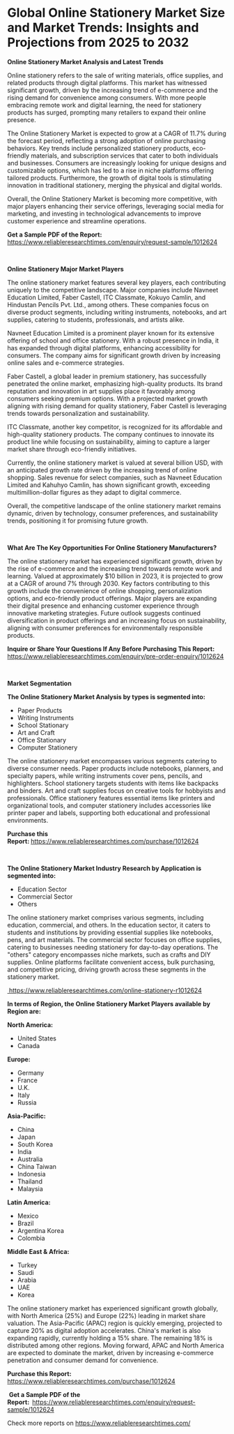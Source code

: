 <p><h1>Global Online Stationery Market Size and Market Trends: Insights and Projections from 2025 to 2032</h1></p><p><strong>Online Stationery Market Analysis and Latest Trends</strong></p>
<p><p>Online stationery refers to the sale of writing materials, office supplies, and related products through digital platforms. This market has witnessed significant growth, driven by the increasing trend of e-commerce and the rising demand for convenience among consumers. With more people embracing remote work and digital learning, the need for stationery products has surged, prompting many retailers to expand their online presence.</p><p>The Online Stationery Market is expected to grow at a CAGR of 11.7% during the forecast period, reflecting a strong adoption of online purchasing behaviors. Key trends include personalized stationery products, eco-friendly materials, and subscription services that cater to both individuals and businesses. Consumers are increasingly looking for unique designs and customizable options, which has led to a rise in niche platforms offering tailored products. Furthermore, the growth of digital tools is stimulating innovation in traditional stationery, merging the physical and digital worlds.</p><p>Overall, the Online Stationery Market is becoming more competitive, with major players enhancing their service offerings, leveraging social media for marketing, and investing in technological advancements to improve customer experience and streamline operations.</p></p>
<p><strong>Get a Sample PDF of the Report:&nbsp;</strong> <a href="https://www.reliableresearchtimes.com/enquiry/request-sample/1012624?utm_campaign=2627&utm_medium=2&utm_source=Github&utm_content=ia&utm_term=06032025&utm_id=online-stationery">https://www.reliableresearchtimes.com/enquiry/request-sample/1012624</a></p>
<p>&nbsp;</p>
<p><strong>Online Stationery Major Market Players</strong></p>
<p><p>The online stationery market features several key players, each contributing uniquely to the competitive landscape. Major companies include Navneet Education Limited, Faber Castell, ITC Classmate, Kokuyo Camlin, and Hindustan Pencils Pvt. Ltd., among others. These companies focus on diverse product segments, including writing instruments, notebooks, and art supplies, catering to students, professionals, and artists alike.</p><p>Navneet Education Limited is a prominent player known for its extensive offering of school and office stationery. With a robust presence in India, it has expanded through digital platforms, enhancing accessibility for consumers. The company aims for significant growth driven by increasing online sales and e-commerce strategies.</p><p>Faber Castell, a global leader in premium stationery, has successfully penetrated the online market, emphasizing high-quality products. Its brand reputation and innovation in art supplies place it favorably among consumers seeking premium options. With a projected market growth aligning with rising demand for quality stationery, Faber Castell is leveraging trends towards personalization and sustainability.</p><p>ITC Classmate, another key competitor, is recognized for its affordable and high-quality stationery products. The company continues to innovate its product line while focusing on sustainability, aiming to capture a larger market share through eco-friendly initiatives.</p><p>Currently, the online stationery market is valued at several billion USD, with an anticipated growth rate driven by the increasing trend of online shopping. Sales revenue for select companies, such as Navneet Education Limited and Kahuhyo Camlin, has shown significant growth, exceeding multimillion-dollar figures as they adapt to digital commerce.</p><p>Overall, the competitive landscape of the online stationery market remains dynamic, driven by technology, consumer preferences, and sustainability trends, positioning it for promising future growth.</p></p>
<p>&nbsp;</p>
<p><strong>What Are The Key Opportunities For Online Stationery Manufacturers?</strong></p>
<p><p>The online stationery market has experienced significant growth, driven by the rise of e-commerce and the increasing trend towards remote work and learning. Valued at approximately $10 billion in 2023, it is projected to grow at a CAGR of around 7% through 2030. Key factors contributing to this growth include the convenience of online shopping, personalization options, and eco-friendly product offerings. Major players are expanding their digital presence and enhancing customer experience through innovative marketing strategies. Future outlook suggests continued diversification in product offerings and an increasing focus on sustainability, aligning with consumer preferences for environmentally responsible products.</p></p>
<p><strong>Inquire or Share Your Questions If Any Before Purchasing This Report:</strong> <a href="https://www.reliableresearchtimes.com/enquiry/pre-order-enquiry/1012624?utm_campaign=2627&utm_medium=2&utm_source=Github&utm_content=ia&utm_term=06032025&utm_id=online-stationery">https://www.reliableresearchtimes.com/enquiry/pre-order-enquiry/1012624</a></p>
<p>&nbsp;</p>
<p><strong>Market Segmentation</strong></p>
<p><strong>The Online Stationery Market Analysis by types is segmented into:</strong></p>
<p><ul><li>Paper Products</li><li>Writing Instruments</li><li>School Stationary</li><li>Art and Craft</li><li>Office Stationary</li><li>Computer Stationery</li></ul></p>
<p><p>The online stationery market encompasses various segments catering to diverse consumer needs. Paper products include notebooks, planners, and specialty papers, while writing instruments cover pens, pencils, and highlighters. School stationery targets students with items like backpacks and binders. Art and craft supplies focus on creative tools for hobbyists and professionals. Office stationery features essential items like printers and organizational tools, and computer stationery includes accessories like printer paper and labels, supporting both educational and professional environments.</p></p>
<p><strong>Purchase this Report:&nbsp;</strong><a href="https://www.reliableresearchtimes.com/purchase/1012624?utm_campaign=2627&utm_medium=2&utm_source=Github&utm_content=ia&utm_term=06032025&utm_id=online-stationery">https://www.reliableresearchtimes.com/purchase/1012624</a></p>
<p>&nbsp;</p>
<p><strong>The Online Stationery Market Industry Research by Application is segmented into:</strong></p>
<p><ul><li>Education Sector</li><li>Commercial Sector</li><li>Others</li></ul></p>
<p><p>The online stationery market comprises various segments, including education, commercial, and others. In the education sector, it caters to students and institutions by providing essential supplies like notebooks, pens, and art materials. The commercial sector focuses on office supplies, catering to businesses needing stationery for day-to-day operations. The "others" category encompasses niche markets, such as crafts and DIY supplies. Online platforms facilitate convenient access, bulk purchasing, and competitive pricing, driving growth across these segments in the stationery market.</p></p>
<p><a href="https://www.reliableresearchtimes.com/online-stationery-r1012624?utm_campaign=2627&utm_medium=2&utm_source=Github&utm_content=ia&utm_term=06032025&utm_id=online-stationery">&nbsp;https://www.reliableresearchtimes.com/online-stationery-r1012624</a></p>
<p><strong>In terms of Region, the Online Stationery Market Players available by Region are:</strong></p>
<p>
    <p> <strong> North America: </strong>
        <ul>
            <li>United States</li>
            <li>Canada</li>
        </ul>
        </p> 
    <p> <strong> Europe: </strong>
        <ul>
            <li>Germany</li>
            <li>France</li>
            <li>U.K.</li>
            <li>Italy</li>
            <li>Russia</li>
        </ul>
        </p> 
    <p> <strong> Asia-Pacific: </strong>
        <ul>
            <li>China</li>
            <li>Japan</li>
            <li>South Korea</li>
            <li>India</li>
            <li>Australia</li>
            <li>China Taiwan</li>
            <li>Indonesia</li>
            <li>Thailand</li>
            <li>Malaysia</li>
        </ul>
        </p> 
    <p> <strong> Latin America: </strong>
        <ul>
            <li>Mexico</li>
            <li>Brazil</li>
            <li>Argentina Korea</li>
            <li>Colombia</li>
        </ul>
        </p> 
    <p> <strong> Middle East & Africa: </strong>
        <ul>
            <li>Turkey</li>
            <li>Saudi</li>
            <li>Arabia</li>
            <li>UAE</li>
            <li>Korea</li>
        </ul>
    </p>
    </p>
<p><p>The online stationery market has experienced significant growth globally, with North America (25%) and Europe (22%) leading in market share valuation. The Asia-Pacific (APAC) region is quickly emerging, projected to capture 20% as digital adoption accelerates. China's market is also expanding rapidly, currently holding a 15% share. The remaining 18% is distributed among other regions. Moving forward, APAC and North America are expected to dominate the market, driven by increasing e-commerce penetration and consumer demand for convenience.</p></p>
<p><strong>Purchase this Report: </strong><a href="https://www.reliableresearchtimes.com/purchase/1012624?utm_campaign=2627&utm_medium=2&utm_source=Github&utm_content=ia&utm_term=06032025&utm_id=online-stationery">https://www.reliableresearchtimes.com/purchase/1012624</a></p>
<p>&nbsp;<strong>Get a Sample PDF of the Report:&nbsp;&nbsp;</strong><a href="https://www.reliableresearchtimes.com/enquiry/request-sample/1012624?utm_campaign=2627&utm_medium=2&utm_source=Github&utm_content=ia&utm_term=06032025&utm_id=online-stationery">https://www.reliableresearchtimes.com/enquiry/request-sample/1012624</a></p>
<p><strong></strong></p>
<p>Check more reports on <a href="https://www.reliableresearchtimes.com/?utm_campaign=2627&utm_medium=2&utm_source=Github&utm_content=ia&utm_term=06032025&utm_id=online-stationery">https://www.reliableresearchtimes.com/</a></p>